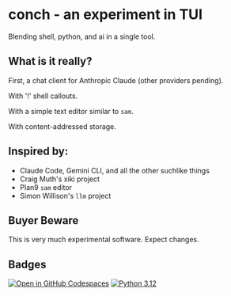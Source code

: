 # conch - an experiment in TUI

Blending shell, python, and ai in a single tool.

## What is it really?

First, a chat client for Anthropic Claude (other providers pending).

With '!' shell callouts.

With a simple text editor similar to `sam`.

With content-addressed storage.

## Inspired by:

- Claude Code, Gemini CLI, and all the other suchlike things
- Craig Muth's xiki project
- Plan9 `sam` editor
- Simon Willison's `llm` project

## Buyer Beware

This is very much experimental software. Expect changes.

## Badges

[![Open in GitHub Codespaces](https://github.com/codespaces/badge.svg)](https://codespaces.new/rsbohn/conch)
[![Python 3.12](https://img.shields.io/badge/python-3.12-blue.svg)](https://www.python.org/downloads/release/python-3120/)
